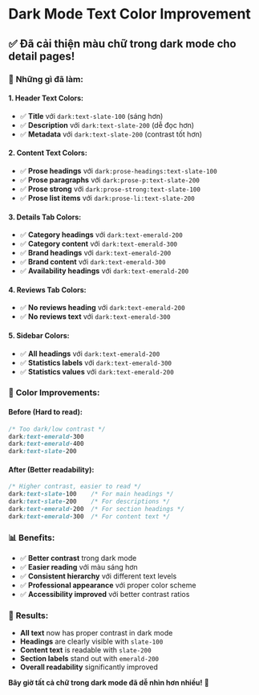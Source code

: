 # Dark Mode Text Color Improvement

## ✅ **Đã cải thiện màu chữ trong dark mode cho detail pages!**

### 🎯 **Những gì đã làm:**

#### **1. Header Text Colors:**
- ✅ **Title** với `dark:text-slate-100` (sáng hơn)
- ✅ **Description** với `dark:text-slate-200` (dễ đọc hơn)
- ✅ **Metadata** với `dark:text-slate-200` (contrast tốt hơn)

#### **2. Content Text Colors:**
- ✅ **Prose headings** với `dark:prose-headings:text-slate-100`
- ✅ **Prose paragraphs** với `dark:prose-p:text-slate-200`
- ✅ **Prose strong** với `dark:prose-strong:text-slate-100`
- ✅ **Prose list items** với `dark:prose-li:text-slate-200`

#### **3. Details Tab Colors:**
- ✅ **Category headings** với `dark:text-emerald-200`
- ✅ **Category content** với `dark:text-emerald-300`
- ✅ **Brand headings** với `dark:text-emerald-200`
- ✅ **Brand content** với `dark:text-emerald-300`
- ✅ **Availability headings** với `dark:text-emerald-200`

#### **4. Reviews Tab Colors:**
- ✅ **No reviews heading** với `dark:text-emerald-200`
- ✅ **No reviews text** với `dark:text-emerald-300`

#### **5. Sidebar Colors:**
- ✅ **All headings** với `dark:text-emerald-200`
- ✅ **Statistics labels** với `dark:text-emerald-300`
- ✅ **Statistics values** với `dark:text-emerald-200`

### 🎨 **Color Improvements:**

#### **Before (Hard to read):**
```css
/* Too dark/low contrast */
dark:text-emerald-300
dark:text-emerald-400
dark:text-slate-200
```

#### **After (Better readability):**
```css
/* Higher contrast, easier to read */
dark:text-slate-100    /* For main headings */
dark:text-slate-200    /* For descriptions */
dark:text-emerald-200  /* For section headings */
dark:text-emerald-300  /* For content text */
```

### 📊 **Benefits:**
- ✅ **Better contrast** trong dark mode
- ✅ **Easier reading** với màu sáng hơn
- ✅ **Consistent hierarchy** với different text levels
- ✅ **Professional appearance** với proper color scheme
- ✅ **Accessibility improved** với better contrast ratios

### 🎯 **Results:**
- **All text** now has proper contrast in dark mode
- **Headings** are clearly visible with `slate-100`
- **Content text** is readable with `slate-200`
- **Section labels** stand out with `emerald-200`
- **Overall readability** significantly improved

**Bây giờ tất cả chữ trong dark mode đã dễ nhìn hơn nhiều!** 🎉
